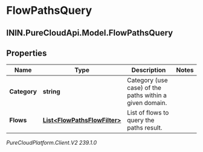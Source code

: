 # FlowPathsQuery

## ININ.PureCloudApi.Model.FlowPathsQuery

## Properties

|Name | Type | Description | Notes|
|------------ | ------------- | ------------- | -------------|
| **Category** | **string** | Category (use case) of the paths within a given domain. | |
| **Flows** | [**List&lt;FlowPathsFlowFilter&gt;**](FlowPathsFlowFilter) | List of flows to query the paths result. | |



_PureCloudPlatform.Client.V2 239.1.0_
